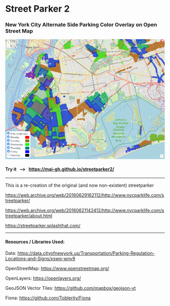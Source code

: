 # Street Parker 2

### New York City Alternate Side Parking Color Overlay on Open Street Map


[![pic](pic.png)](https://mai-gh.github.io/streetparker2)

#### Try it &nbsp; --> &nbsp; https://mai-gh.github.io/streetparker2/

---

This is a re-creation of the original (and now non-existent) streetparker

https://web.archive.org/web/20160629162112/http://www.nycparklife.com/streetparker/

https://web.archive.org/web/20160621142412/http://www.nycparklife.com/streetparker/about.html

https://streetparker.splashthat.com/

---

#### Resources / Libraries Used:

Data: https://data.cityofnewyork.us/Transportation/Parking-Regulation-Locations-and-Signs/xswq-wnv9

OpenStreetMap: https://www.openstreetmap.org/

OpenLayers: https://openlayers.org/

GeoJSON Vector Tiles: https://github.com/mapbox/geojson-vt

Fiona: https://github.com/Toblerity/Fiona
